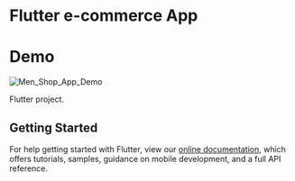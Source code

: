 # Flutter e-commerce App

# Demo
![Men_Shop_App_Demo](https://user-images.githubusercontent.com/35973818/124349586-c5470580-dbbd-11eb-9601-b6ea8a6650f6.gif)


Flutter project.

## Getting Started


For help getting started with Flutter, view our
[online documentation](https://flutter.dev/docs), which offers tutorials,
samples, guidance on mobile development, and a full API reference.
